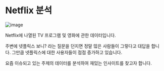 # Netflix 분석

![image](https://user-images.githubusercontent.com/55734436/105285082-0262a100-5bf7-11eb-9f89-fdd5ea5a4894.png)


Netflix에 나열된 TV 프로그램 및 영화에 관한 데이터입니다.  

주변에 넷플릭스 보니? 라는 질문을 던지면 정말 많은 사람들이 그렇다고 대답을 합니다. 그만큼 넷플릭스에 대한 사용자들이 점점 증가하고 있습니다.  

요즘 이슈되고 있는 주제의 데이터를 분석하여 재밌는 인사이트를 찾고자 합니다.
